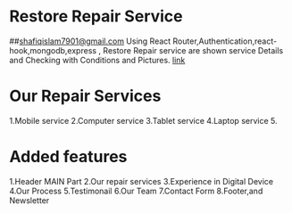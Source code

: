 # Restore Repair Service
##shafiqislam7901@gmail.com
Using React Router,Authentication,react-hook,mongodb,express , Restore Repair service are shown service  Details and Checking with Conditions and Pictures.
[link](https://restore-repair-service-59996.web.app/)
# Our Repair Services
1.Mobile service
2.Computer service
3.Tablet service
4.Laptop service
5.
# Added features
1.Header MAIN Part
2.Our repair services
3.Experience in Digital Device
4.Our Process
5.Testimonail
6.Our Team
7.Contact Form
8.Footer,and Newsletter
